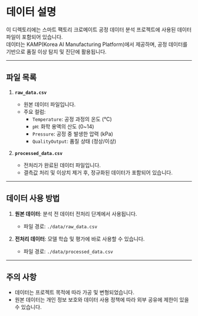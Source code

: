 # 데이터 설명

이 디렉토리에는 스마트 팩토리 크로메이트 공정 데이터 분석 프로젝트에 사용된 데이터 파일이 포함되어 있습니다.  
데이터는 KAMP(Korea AI Manufacturing Platform)에서 제공하며, 공정 데이터를 기반으로 품질 이상 탐지 및 진단에 활용됩니다.

---

## 파일 목록
1. **`raw_data.csv`**  
   - 원본 데이터 파일입니다.  
   - 주요 컬럼:  
     - `Temperature`: 공정 과정의 온도 (°C)  
     - `pH`: 화학 용액의 산도 (0~14)  
     - `Pressure`: 공정 중 발생한 압력 (kPa)  
     - `QualityOutput`: 품질 상태 (정상/이상)

2. **`processed_data.csv`**  
   - 전처리가 완료된 데이터 파일입니다.  
   - 결측값 처리 및 이상치 제거 후, 정규화된 데이터가 포함되어 있습니다.

---

## 데이터 사용 방법
1. **원본 데이터**: 분석 전 데이터 전처리 단계에서 사용됩니다.  
   - 파일 경로: `./data/raw_data.csv`

2. **전처리 데이터**: 모델 학습 및 평가에 바로 사용할 수 있습니다.  
   - 파일 경로: `./data/processed_data.csv`

---

## 주의 사항
- 데이터는 프로젝트 목적에 따라 가공 및 변형되었습니다.  
- 원본 데이터는 개인 정보 보호와 데이터 사용 정책에 따라 외부 공유에 제한이 있을 수 있습니다.
